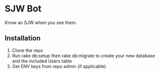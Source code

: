 # SJW Bot
Know an SJW when you see them.

## Installation
1. Clone the repo
2. Run rake db:setup then rake db:migrate to create your new database and the included Users table
3. Get ENV keys from repo admin (if applicable)
